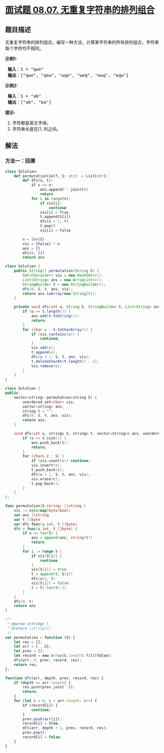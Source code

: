 # [面试题 08.07. 无重复字符串的排列组合](https://leetcode.cn/problems/permutation-i-lcci)

## 题目描述

<!-- 这里写题目描述 -->
<p>无重复字符串的排列组合。编写一种方法，计算某字符串的所有排列组合，字符串每个字符均不相同。</p>

<p> <strong>示例1:</strong></p>

<pre class="AnLi">
<strong> 输入</strong>：S = "qwe"
<strong> 输出</strong>：["qwe", "qew", "wqe", "weq", "ewq", "eqw"]
</pre>

<p> <strong>示例2:</strong></p>

<pre class="AnLi">
<strong> 输入</strong>：S = "ab"
<strong> 输出</strong>：["ab", "ba"]
</pre>

<p> <strong>提示:</strong></p>

<ol>
<li>字符都是英文字母。</li>
<li>字符串长度在[1, 9]之间。</li>
</ol>

## 解法

### 方法一：回溯

<!-- tabs:start -->

```python
class Solution:
    def permutation(self, S: str) -> List[str]:
        def dfs(u, t):
            if u == n:
                ans.append(''.join(t))
                return
            for i in range(n):
                if vis[i]:
                    continue
                vis[i] = True
                t.append(S[i])
                dfs(u + 1, t)
                t.pop()
                vis[i] = False

        n = len(S)
        vis = [False] * n
        ans = []
        dfs(0, [])
        return ans
```

```java
class Solution {
    public String[] permutation(String S) {
        Set<Character> vis = new HashSet<>();
        List<String> ans = new ArrayList<>();
        StringBuilder t = new StringBuilder();
        dfs(0, S, t, ans, vis);
        return ans.toArray(new String[0]);
    }

    private void dfs(int u, String S, StringBuilder t, List<String> ans, Set<Character> vis) {
        if (u == S.length()) {
            ans.add(t.toString());
            return;
        }
        for (char c : S.toCharArray()) {
            if (vis.contains(c)) {
                continue;
            }
            vis.add(c);
            t.append(c);
            dfs(u + 1, S, t, ans, vis);
            t.deleteCharAt(t.length() - 1);
            vis.remove(c);
        }
    }
}
```

```cpp
class Solution {
public:
    vector<string> permutation(string S) {
        unordered_set<char> vis;
        vector<string> ans;
        string t = "";
        dfs(0, S, t, ans, vis);
        return ans;
    }

    void dfs(int u, string& S, string& t, vector<string>& ans, unordered_set<char>& vis) {
        if (u == S.size()) {
            ans.push_back(t);
            return;
        }
        for (char& c : S) {
            if (vis.count(c)) continue;
            vis.insert(c);
            t.push_back(c);
            dfs(u + 1, S, t, ans, vis);
            vis.erase(c);
            t.pop_back();
        }
    }
};
```

```go
func permutation(S string) []string {
	vis := make(map[byte]bool)
	var ans []string
	var t []byte
	var dfs func(u int, t []byte)
	dfs = func(u int, t []byte) {
		if u == len(S) {
			ans = append(ans, string(t))
			return
		}
		for i := range S {
			if vis[S[i]] {
				continue
			}
			vis[S[i]] = true
			t = append(t, S[i])
			dfs(u+1, t)
			vis[S[i]] = false
			t = t[:len(t)-1]
		}
	}
	dfs(0, t)
	return ans
}
```

```js
/**
 * @param {string} S
 * @return {string[]}
 */
var permutation = function (S) {
    let res = [];
    let arr = [...S];
    let prev = [];
    let record = new Array(S.length).fill(false);
    dfs(arr, 0, prev, record, res);
    return res;
};

function dfs(arr, depth, prev, record, res) {
    if (depth == arr.length) {
        res.push(prev.join(''));
        return;
    }
    for (let i = 0; i < arr.length; i++) {
        if (record[i]) {
            continue;
        }
        prev.push(arr[i]);
        record[i] = true;
        dfs(arr, depth + 1, prev, record, res);
        prev.pop();
        record[i] = false;
    }
}
```

<!-- tabs:end -->

<!-- end -->

